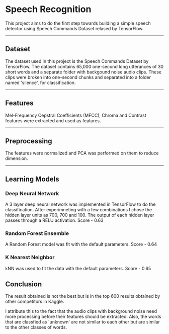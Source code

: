 # Speech Recognition

This project aims to do the first step towards building a simple speech detector using Speech Commands Dataset relased by TensorFlow.

---------------------------
## Dataset

The dataset used in this project is the Speech Commands Dataset by TensorFlow. The dataset contains 65,000 one-second long utterances of 30 short words and a separate folder with backgound noise audio clips. These clips were broken into one-second chunks and separated into a folder named 'silence', for classification.

---------------------------
## Features

Mel-Frequency Cepstral Coefficients (MFCC), Chroma and Contrast features were extracted and used as features.

---------------------------
## Preprocessing

The features were normalized and PCA was performed on them to reduce dimension.

---------------------------
## Learning Models

### Deep Neural Network 
A 3 layer deep neural network was implemented in TensorFlow to do the classification. 
After experimneting with a few combinations I chose the hidden layer units as 700, 700 and 100.
The output of each hidden layer passes through a RELU activation. 
Score - 0.63

### Random Forest Ensemble
A Random Forest model was fit with the default parameters.
Score - 0.64

### K Nearest Neighbor 
kNN was used to fit the data with the default parameters.
Score - 0.65

## Conclusion
The result obtained is not the best but is in the top 600 results obtained by other competitors in Kaggle. 

I attribute this to the fact that the audio clips with background noise need more processing before their features should be extracted.
Also, the words that are classfied as 'unknown' are not similar to each other but are similar to the other classes of words.



